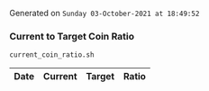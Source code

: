 Generated on `Sunday 03-October-2021 at 18:49:52`

### Current to Target Coin Ratio
`current_coin_ratio.sh`

Date|Current|Target|Ratio
---|---|---|---
